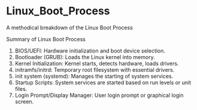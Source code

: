 # Linux_Boot_Process
A methodical breakdown of the Linux Boot Process

Summary of Linux Boot Process
1) BIOS/UEFI: Hardware initialization and boot device selection.
2) Bootloader (GRUB): Loads the Linux kernel into memory.
3) Kernel Initialization: Kernel starts, detects hardware, loads drivers.
4) initramfs/initrd: Temporary root filesystem with essential drivers.
5) init system (systemd): Manages the starting of system services.
6) Startup Scripts: System services are started based on run levels or unit files.
7) Login Prompt/Display Manager: User login prompt or graphical login screen.
